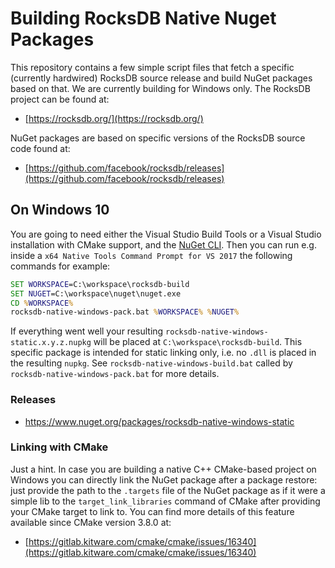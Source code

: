 # Building RocksDB Native Nuget Packages

This repository contains a few simple script files that fetch a specific (currently hardwired) RocksDB source release and build NuGet packages based on that. We are currently building for Windows only. The RocksDB project can be found at:
* [https://rocksdb.org/](https://rocksdb.org/)

NuGet packages are based on specific versions of the RocksDB source code found at:
* [https://github.com/facebook/rocksdb/releases](https://github.com/facebook/rocksdb/releases)

## On Windows 10
You are going to need either the Visual Studio Build Tools or a Visual Studio installation with CMake support, and the [NuGet CLI](https://docs.microsoft.com/en-us/nuget/install-nuget-client-tools#nugetexe-cli). Then you can run e.g. inside a `x64 Native Tools Command Prompt for VS 2017` the following commands for example:

```bat
SET WORKSPACE=C:\workspace\rocksdb-build
SET NUGET=C:\workspace\nuget\nuget.exe
CD %WORKSPACE%
rocksdb-native-windows-pack.bat %WORKSPACE% %NUGET%
```

If everything went well your resulting `rocksdb-native-windows-static.x.y.z.nupkg` will be placed at `C:\workspace\rocksdb-build`. This specific package is intended for static linking only, i.e. no `.dll` is placed in the resulting `nupkg`. See `rocksdb-native-windows-build.bat` called by `rocksdb-native-windows-pack.bat` for more details.

### Releases
* https://www.nuget.org/packages/rocksdb-native-windows-static

### Linking with CMake
Just a hint. In case you are building a native C++ CMake-based project on Windows you can directly link the NuGet package after a package restore: just provide the path to the `.targets` file of the NuGet package as if it were a simple lib to the `target_link_libraries` command of CMake after providing your CMake target to link to. You can find more details of this feature available since CMake version 3.8.0 at:
* [https://gitlab.kitware.com/cmake/cmake/issues/16340](https://gitlab.kitware.com/cmake/cmake/issues/16340)
